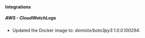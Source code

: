 
#### Integrations

##### AWS - CloudWatchLogs

- Updated the Docker image to: *demisto/boto3py3:1.0.0.100294*.
